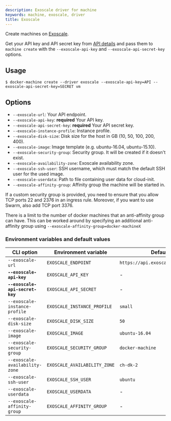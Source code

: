 ```yaml
---
description: Exoscale driver for machine
keywords: machine, exoscale, driver
title: Exoscale
---
```


Create machines on [Exoscale](https://www.exoscale.ch/).

Get your API key and API secret key from [API details](https://portal.exoscale.ch/account/api) and pass them to `machine create` with the `--exoscale-api-key` and `--exoscale-api-secret-key` options.

## Usage

    $ docker-machine create --driver exoscale --exoscale-api-key=API --exoscale-api-secret-key=SECRET vm

## Options

-   `--exoscale-url`: Your API endpoint.
-   `--exoscale-api-key`: **required** Your API key.
-   `--exoscale-api-secret-key`: **required** Your API secret key.
-   `--exoscale-instance-profile`: Instance profile.
-   `--exoscale-disk-size`: Disk size for the host in GB (10, 50, 100, 200, 400).
-   `--exoscale-image`: Image template (e.g. ubuntu-16.04, ubuntu-15.10).
-   `--exoscale-security-group`: Security group. It will be created if it doesn't exist.
-   `--exoscale-availability-zone`: Exoscale availability zone.
-   `--exoscale-ssh-user`: SSH username, which must match the default SSH user for the used image.
-   `--exoscale-userdata`: Path to file containing user data for cloud-init.
-   `--exoscale-affinity-group`: Affinity group the machine will be started in.

If a custom security group is provided, you need to ensure that you allow TCP ports 22 and 2376 in an ingress rule. Moreover, if you want to use Swarm, also add TCP port 3376.

There is a limit to the number of docker machines that an anti-affinity group can have.  This can be worked around by specifying an additional anti-affinity group using `--exoscale-affinity-group=docker-machineX`

### Environment variables and default values

| CLI option                      | Environment variable         | Default                           |
| ------------------------------- | ---------------------------- | --------------------------------- |
| `--exoscale-url`                | `EXOSCALE_ENDPOINT`          | `https://api.exoscale.ch/compute` |
| **`--exoscale-api-key`**        | `EXOSCALE_API_KEY`           | -                                 |
| **`--exoscale-api-secret-key`** | `EXOSCALE_API_SECRET`        | -                                 |
| `--exoscale-instance-profile`   | `EXOSCALE_INSTANCE_PROFILE`  | `small`                           |
| `--exoscale-disk-size`          | `EXOSCALE_DISK_SIZE`         | `50`                              |
| `--exoscale-image`              | `EXOSCALE_IMAGE`             | `ubuntu-16.04`                    |
| `--exoscale-security-group`     | `EXOSCALE_SECURITY_GROUP`    | `docker-machine`                  |
| `--exoscale-availability-zone`  | `EXOSCALE_AVAILABILITY_ZONE` | `ch-dk-2`                         |
| `--exoscale-ssh-user`           | `EXOSCALE_SSH_USER`          | `ubuntu`                          |
| `--exoscale-userdata`           | `EXOSCALE_USERDATA`          | -                                 |
| `--exoscale-affinity-group`     | `EXOSCALE_AFFINITY_GROUP`    | -                                 |